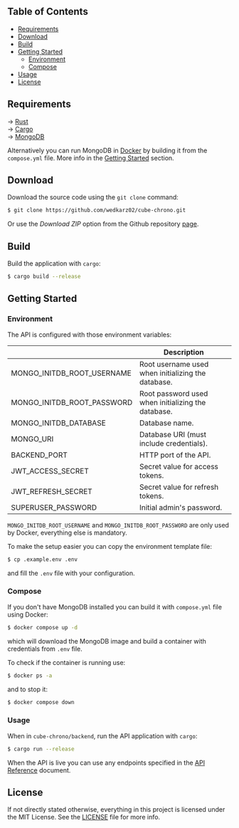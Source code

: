 ## Table of Contents

* [Requirements](#requirements)
* [Download](#download)
* [Build](#build)
* [Getting Started](#getting-started)
  * [Environment](#environment)
  * [Compose](#compose)
* [Usage](#usage)
* [License](#license)

## Requirements

→ [Rust](https://www.rust-lang.org/)\
→ [Cargo](https://doc.rust-lang.org/cargo/)\
→ [MongoDB](https://www.mongodb.com/)

Alternatively you can run MongoDB in [Docker](https://www.docker.com/) by building it from the `compose.yml` file.
More info in the [Getting Started](#getting-started) section.

## Download

Download the source code using the ```git clone``` command:

```bash
$ git clone https://github.com/wedkarz02/cube-chrono.git
```

Or use the *Download ZIP* option from the Github repository [page](https://github.com/wedkarz02/cube-chrono.git).

## Build

Build the application with `cargo`:

```bash
$ cargo build --release
```

## Getting Started

### Environment

The API is configured with those environment variables:

|                            | Description                                        |
|----------------------------|----------------------------------------------------|
| MONGO_INITDB_ROOT_USERNAME | Root username used when initializing the database. |
| MONGO_INITDB_ROOT_PASSWORD | Root password used when initializing the database. |
| MONGO_INITDB_DATABASE      | Database name.                                     |
| MONGO_URI                  | Database URI (must include credentials).           |
| BACKEND_PORT               | HTTP port of the API.                              |
| JWT_ACCESS_SECRET          | Secret value for access tokens.                    |
| JWT_REFRESH_SECRET         | Secret value for refresh tokens.                   |
| SUPERUSER_PASSWORD         | Initial admin's password.                          |

`MONGO_INITDB_ROOT_USERNAME` and `MONGO_INITDB_ROOT_PASSWORD` are only used by Docker, everything else is mandatory.

To make the setup easier you can copy the environment template file:

```bash
$ cp .example.env .env
```

and fill the `.env` file with your configuration.

### Compose

If you don't have MongoDB installed you can build it with `compose.yml` file using Docker:

```bash
$ docker compose up -d
```

which will download the MongoDB image and build a container with credentials from `.env` file.

To check if the container is running use:

```bash
$ docker ps -a
```

and to stop it:

```bash
$ docker compose down
```

### Usage

When in `cube-chrono/backend`, run the API application with `cargo`:

```bash
$ cargo run --release
```

When the API is live you can use any endpoints specified in the [API Reference](https://github.com/wedkarz02/cube-chrono/blob/main/doc/api-documentation.md) document.

## License

If not directly stated otherwise, everything in this project is licensed under the MIT License. See the [LICENSE](https://github.com/wedkarz02/cube-chrono/blob/main/LICENSE) file for more info.
